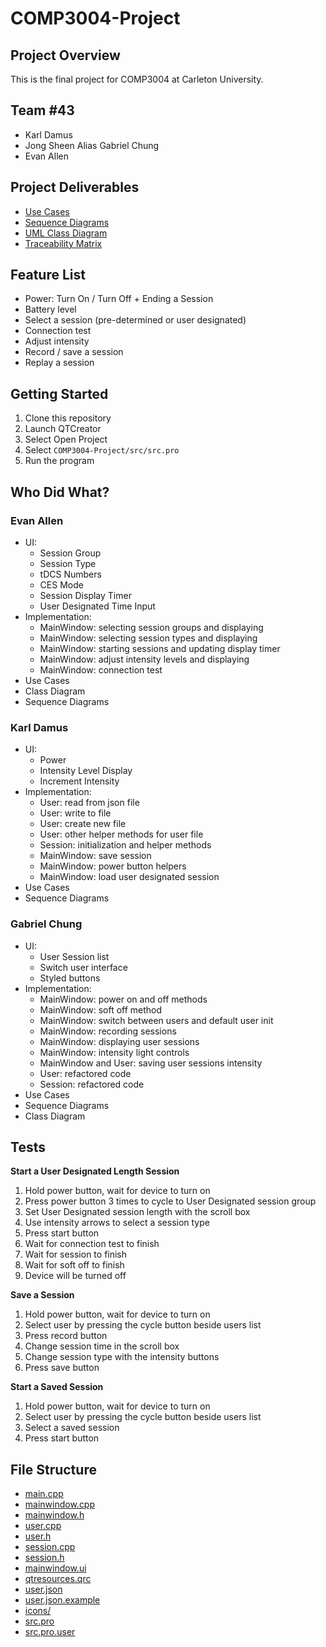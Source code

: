 # COMP3004-Project

## Project Overview
This is the final project for COMP3004 at Carleton University.

## Team #43
- Karl Damus
- Jong Sheen Alias Gabriel Chung
- Evan Allen

## Project Deliverables
- [Use Cases](https://github.com/karldamus/COMP3004-Project/blob/main/project%20deliverables/Use%20Cases.pdf)
- [Sequence Diagrams](https://github.com/karldamus/COMP3004-Project/blob/main/project%20deliverables/Sequence%20Diagrams.pdf)
- [UML Class Diagram](https://github.com/karldamus/COMP3004-Project/blob/main/project%20deliverables/UML%20Class%20Diagram.pdf)
- [Traceability Matrix](https://github.com/karldamus/COMP3004-Project/blob/main/project%20deliverables/Traceability%20Matrix.pdf)

## Feature List
- Power: Turn On / Turn Off + Ending a Session
- Battery level
- Select a session (pre-determined or user designated)
- Connection test
- Adjust intensity
- Record / save a session
- Replay a session

## Getting Started
1. Clone this repository
2. Launch QTCreator
3. Select Open Project
4. Select `COMP3004-Project/src/src.pro`
5. Run the program

## Who Did What?
### Evan Allen
- UI:
	- Session Group
	- Session Type
	- tDCS Numbers
	- CES Mode
	- Session Display Timer
	- User Designated Time Input
- Implementation:
	- MainWindow: selecting session groups and displaying
	- MainWindow: selecting session types and displaying
	- MainWindow: starting sessions and updating display timer
	- MainWindow: adjust intensity levels and displaying
	- MainWindow: connection test 
- Use Cases
- Class Diagram
- Sequence Diagrams

### Karl Damus
- UI:
	- Power
	- Intensity Level Display
	- Increment Intensity
- Implementation:
	- User: read from json file
	- User: write to file
	- User: create new file
	- User: other helper methods for user file
	- Session: initialization and helper methods
	- MainWindow: save session
	- MainWindow: power button helpers
	- MainWindow: load user designated session
- Use Cases
- Sequence Diagrams

### Gabriel Chung
- UI:
	- User Session list
	- Switch user interface
	- Styled buttons
- Implementation:
	- MainWindow: power on and off methods
	- MainWindow: soft off method
	- MainWindow: switch between users and default user init
	- MainWindow: recording sessions
	- MainWindow: displaying user sessions
	- MainWindow: intensity light controls
	- MainWindow and User: saving user sessions intensity
	- User: refactored code
	- Session: refactored code
- Use Cases
- Sequence Diagrams
- Class Diagram

## Tests
**Start a User Designated Length Session**
1. Hold power button, wait for device to turn on
2. Press power button 3 times to cycle to User Designated session group
3. Set User Designated session length with the scroll box
4. Use intensity arrows to select a session type
5. Press start button
6. Wait for connection test to finish
7. Wait for session to finish
8. Wait for soft off to finish
9. Device will be turned off

**Save a Session**
1. Hold power button, wait for device to turn on
2. Select user by pressing the cycle button beside users list
3. Press record button
4. Change session time in the scroll box
5. Change session type with the intensity buttons
6. Press save button

**Start a Saved Session**
1. Hold power button, wait for device to turn on
2. Select user by pressing the cycle button beside users list
3. Select a saved session
4. Press start button

## File Structure
- [main.cpp](https://github.com/karldamus/COMP3004-Project/tree/main/src/main.cpp)
- [mainwindow.cpp](https://github.com/karldamus/COMP3004-Project/tree/main/src/mainwindow.cpp)
- [mainwindow.h](https://github.com/karldamus/COMP3004-Project/tree/main/src/mainwindow.h)
- [user.cpp](https://github.com/karldamus/COMP3004-Project/tree/main/src/user.cpp)
- [user.h](https://github.com/karldamus/COMP3004-Project/tree/main/src/user.h)
- [session.cpp](https://github.com/karldamus/COMP3004-Project/tree/main/src/session.cpp)
- [session.h](https://github.com/karldamus/COMP3004-Project/tree/main/src/session.h)
- [mainwindow.ui](https://github.com/karldamus/COMP3004-Project/tree/main/src/mainwindow.ui)
- [qtresources.qrc](https://github.com/karldamus/COMP3004-Project/tree/main/src/qtresources.qrc)
- [user.json](https://github.com/karldamus/COMP3004-Project/tree/main/src/user.json)
- [user.json.example](https://github.com/karldamus/COMP3004-Project/tree/main/src/user.json.example)
- [icons/](https://github.com/karldamus/COMP3004-Project/tree/main/src/icons)
- [src.pro](https://github.com/karldamus/COMP3004-Project/tree/main/src/src.pro)
- [src.pro.user](https://github.com/karldamus/COMP3004-Project/tree/main/src/src.pro.user)
